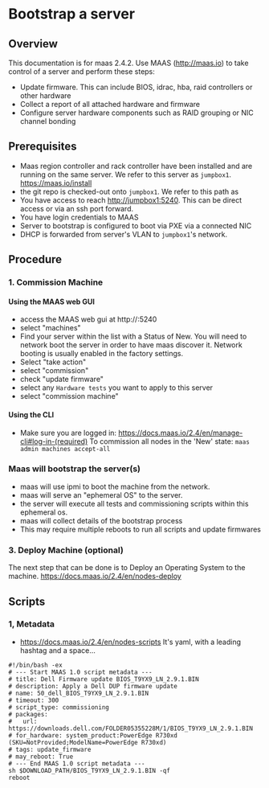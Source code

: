 # Bootstrap a server

## Overview
This documentation is for maas 2.4.2.
Use MAAS (http://maas.io) to take control of a server and perform these steps:
* Update firmware.  This can include BIOS, idrac, hba, raid controllers or other hardware
* Collect a report of all attached hardware and firmware
* Configure server hardware components such as RAID grouping or NIC channel bonding

## Prerequisites
* Maas region controller and rack controller have been installed and are running on the same server.   We refer to this server as `jumpbox1`. <https://maas.io/install>
* the git repo is checked-out onto `jumpbox1`.  We refer to this path as <maas-scripts>
* You have access to reach <http://jumpbox1:5240>.  This can be direct access or via an ssh port forward.
* You have login credentials to MAAS
* Server to bootstrap is configured to boot via PXE via a connected NIC
* DHCP is forwarded from server's VLAN to `jumpbox1`'s network.

## Procedure

### 1. Commission Machine

#### Using the MAAS web GUI

* access the MAAS web gui at http://<jumpbox1>:5240
* select "machines"
* Find your server within the list with a Status of New.  You will need to network boot the server in order to have maas discover it.  Network booting is usually enabled in the factory settings.
* Select "take action"
* select "commission"
* check "update firmware"
* select any `Hardware tests` you want to apply to this server
* select "commission machine"

#### Using the CLI
* Make sure you are logged in: https://docs.maas.io/2.4/en/manage-cli#log-in-(required)
To commission all nodes in the 'New' state:
`maas admin machines accept-all`


### Maas will bootstrap the server(s)
* maas will use ipmi to boot the machine from the network.  
* maas will serve an "ephemeral OS" to the server.  
* the server will execute all tests and commissioning scripts within this ephemeral os.  
* maas will collect details of the bootstrap process 
* This may require multiple reboots to run all scripts and update firmwares

### 3. Deploy Machine (optional)
The next step that can be done is to Deploy an Operating System to the machine.
https://docs.maas.io/2.4/en/nodes-deploy


## Scripts

### 1, Metadata
* https://docs.maas.io/2.4/en/nodes-scripts
It's yaml, with a leading hashtag and a space...
```
#!/bin/bash -ex
# --- Start MAAS 1.0 script metadata ---
# title: Dell Firmware update BIOS_T9YX9_LN_2.9.1.BIN
# description: Apply a Dell DUP firmware update
# name: 50_dell_BIOS_T9YX9_LN_2.9.1.BIN
# timeout: 300
# script_type: commissioning
# packages:
#   url: https://downloads.dell.com/FOLDER05355228M/1/BIOS_T9YX9_LN_2.9.1.BIN
# for_hardware: system_product:PowerEdge R730xd (SKU=NotProvided;ModelName=PowerEdge R730xd)
# tags: update_firmware
# may_reboot: True
# --- End MAAS 1.0 script metadata ---
sh $DOWNLOAD_PATH/BIOS_T9YX9_LN_2.9.1.BIN -qf
reboot
``` 
